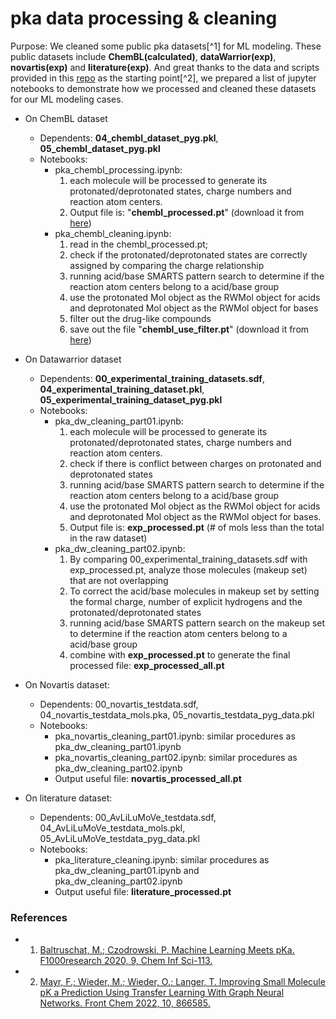 # pka data processing & cleaning

Purpose: We cleaned some public pka datasets[^1] for ML modeling. These public datasets include **ChemBL(calculated)**, **dataWarrior(exp)**, **novartis(exp)** and **literature(exp)**. And great thanks to the data and scripts provided in this [repo](https://github.com/wiederm/pkasolver-data) as the starting point[^2], we prepared a list of jupyter notebooks to demonstrate how we processed and cleaned these datasets for our ML modeling cases.   

- On ChemBL dataset  
    - Dependents: **04_chembl_dataset_pyg.pkl**, **05_chembl_dataset_pyg.pkl**        
    - Notebooks:   
        - pka_chembl_processing.ipynb:     
            1. each molecule will be processed to generate its protonated/deprotonated states, charge numbers and reaction atom centers.     
            2. Output file is: "**chembl_processed.pt**" (download it from [here](https://drive.google.com/file/d/1KEgGI3vjSETPEPsqbm4YkjlTxvkkySEV/view?usp=drive_link))   
        - pka_chembl_cleaning.ipynb: 
            1. read in the chembl_processed.pt;    
            2. check if the protonated/deprotonated states are correctly assigned by comparing the charge relationship    
            3. running acid/base SMARTS pattern search to determine if the reaction atom centers belong to a acid/base group      
            4. use the protonated Mol object as the RWMol object for acids and deprotonated Mol object as the RWMol object for bases     
            5. filter out the drug-like compounds    
            6. save out the file "**chembl_use_filter.pt**" (download it from [here](https://drive.google.com/file/d/1ZUU2r6VVAPUais_dkfnqJJlr7sh8HyOo/view?usp=drive_link))    

- On Datawarrior dataset
    - Dependents: **00_experimental_training_datasets.sdf**,  **04_experimental_training_dataset.pkl**, **05_experimental_training_dataset_pyg.pkl**        
    - Notebooks:   
        - pka_dw_cleaning_part01.ipynb:    
            1. each molecule will be processed to generate its protonated/deprotonated states, charge numbers and reaction atom centers.    
            2. check if there is conflict between charges on protonated and deprotonated states
            3. running acid/base SMARTS pattern search to determine if the reaction atom centers belong to a acid/base group     
            4. use the protonated Mol object as the RWMol object for acids and deprotonated Mol object as the RWMol object for bases.    
            5. Output file is: **exp_processed.pt** (# of mols less than the total in the raw dataset)
        - pka_dw_cleaning_part02.ipynb:    
            1. By comparing 00_experimental_training_datasets.sdf with exp_processed.pt, analyze those molecules (makeup set) that are not overlapping   
            2. To correct the acid/base molecules in makeup set by setting the formal charge, number of explicit hydrogens and the protonated/deprotonated states    
            3. running acid/base SMARTS pattern search on the makeup set to determine if the reaction atom centers belong to a acid/base group     
            4. combine with **exp_processed.pt** to generate the final processed file: **exp_processed_all.pt**    

- On Novartis dataset:   
    - Dependents: 00_novartis_testdata.sdf, 04_novartis_testdata_mols.pka, 05_novartis_testdata_pyg_data.pkl   
    - Notebooks:   
        - pka_novartis_cleaning_part01.ipynb: similar procedures as pka_dw_cleaning_part01.ipynb   
        - pka_novartis_cleaning_part02.ipynb: similar procedures as pka_dw_cleaning_part02.ipynb
        - Output useful file: **novartis_processed_all.pt**    

- On literature dataset:   
    - Dependents: 00_AvLiLuMoVe_testdata.sdf, 04_AvLiLuMoVe_testdata_mols.pkl, 05_AvLiLuMoVe_testdata_pyg_data.pkl   
    - Notebooks:   
        - pka_literature_cleaning.ipynb: similar procedures as pka_dw_cleaning_part01.ipynb and pka_dw_cleaning_part02.ipynb   
        - Output useful file: **literature_processed.pt**    


### References
- 1. [Baltruschat, M.; Czodrowski, P. Machine Learning Meets pKa. F1000research 2020, 9, Chem Inf Sci-113.](https://doi.org/10.12688/f1000research.22090.2)
- 2. [Mayr, F.; Wieder, M.; Wieder, O.; Langer, T. Improving Small Molecule pK a Prediction Using Transfer Learning With Graph Neural Networks. Front Chem 2022, 10, 866585.](https://doi.org/10.3389/fchem.2022.866585)

